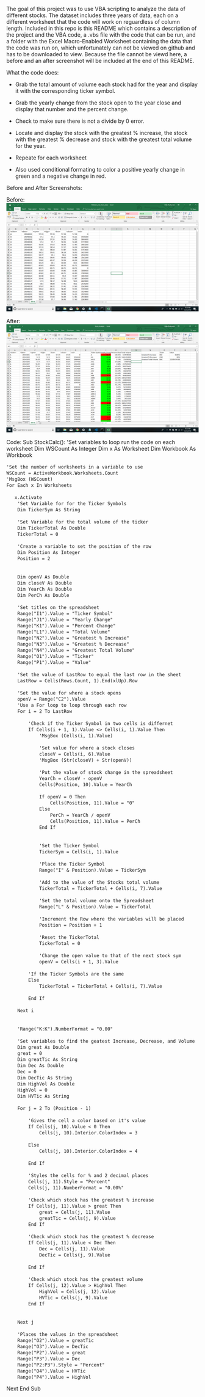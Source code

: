 The goal of this project was to use VBA scripting to analyze the data of different stocks.  The dataset includes three years of data, each on a different worksheet that the code will work on reguardless of column length.  Included in this repo is this README which contains a description of the project and the VBA code, a .vbs file with the code that can be run, and a folder with the Excel Macro-Enabled Worksheet containing the data that the code was run on, which unfortunately can not be viewed on github and has to be downloaded to view. Because the file cannot be viewd here, a before and an after screenshot will be included at the end of this README. 

What the code does:

- Grab the total amount of volume each stock had for the year and display it with the corresponding ticker symbol.

- Grab the yearly change from the stock open to the year close and display that number and the percent change.

- Check to make sure there is not a divide by 0 error.

- Locate and display the stock with the greatest % increase, the stock with the greatest % decrease and stock with the greatest total volume for the year.

- Repeate for each worksheet

- Also used conditional formating to color a positive yearly change in green and a negative change in red.

Before and After Screenshots:

Before:
![Alt text](Before_screen.png "After code has run")

After:
![Alt text](After_screen.png "After code has run")


Code:
Sub StockCalc():
    'Set variables to loop run the code on each worksheet
    Dim WSCount As Integer
    Dim x As Worksheet
    Dim Workbook As Workbook
        
    'Set the number of worksheets in a variable to use
    WSCount = ActiveWorkbook.Worksheets.Count
    'MsgBox (WSCount)
    For Each x In Worksheets
    
       x.Activate
        'Set Variable for for the Ticker Symbols
        Dim TickerSym As String
        
        'Set Variable for the total volume of the ticker
        Dim TickerTotal As Double
        TickerTotal = 0
        
        'Create a variable to set the position of the row
        Dim Position As Integer
        Position = 2
        
        
        Dim openV As Double
        Dim closeV As Double
        Dim YearCh As Double
        Dim PerCh As Double
        
        'Set titles on the spreadsheet
        Range("I1").Value = "Ticker Symbol"
        Range("J1").Value = "Yearly Change"
        Range("K1").Value = "Percent Change"
        Range("L1").Value = "Total Volume"
        Range("N2").Value = "Greatest % Increase"
        Range("N3").Value = "Greatest % Decrease"
        Range("N4").Value = "Greatest Total Volume"
        Range("O1").Value = "Ticker"
        Range("P1").Value = "Value"
        
        'Set the value of LastRow to equal the last row in the sheet
        LastRow = Cells(Rows.Count, 1).End(xlUp).Row
        
        'Set the value for where a stock opens
        openV = Range("C2").Value
        'Use a For loop to loop through each row
        For i = 2 To LastRow
            
            'Check if the Ticker Symbol in two cells is differnet
            If Cells(i + 1, 1).Value <> Cells(i, 1).Value Then
                'MsgBox (Cells(i, 1).Value)
                
                'Set value for where a stock closes
                closeV = Cells(i, 6).Value
                'MsgBox (Str(closeV) + Str(openV))
                
                'Put the value of stock change in the spreadsheet
                YearCh = closeV - openV
                Cells(Position, 10).Value = YearCh
                
                If openV = 0 Then
                    Cells(Position, 11).Value = "0"
                Else
                    PerCh = YearCh / openV
                    Cells(Position, 11).Value = PerCh
                End If
                
                
                'Set the Ticker Symbol
                TickerSym = Cells(i, 1).Value
                
                'Place the Ticker Symbol
                Range("I" & Position).Value = TickerSym
                
                'Add to the value of the Stocks total volume
                TickerTotal = TickerTotal + Cells(i, 7).Value
                
                'Set the total volume onto the Spreadsheet
                Range("L" & Position).Value = TickerTotal
                
                'Increment the Row where the variables will be placed
                Position = Position + 1
                
                'Reset the TickerTotal
                TickerTotal = 0
            
                'Change the open value to that of the next stock sym
                openV = Cells(i + 1, 3).Value
                
            'If the Ticker Symbols are the same
            Else
                TickerTotal = TickerTotal + Cells(i, 7).Value
                
            End If
                   
        Next i
        
        
        'Range("K:K").NumberFormat = "0.00"
        
        'Set variables to find the geatest Increase, Decrease, and Volume
        Dim great As Double
        great = 0
        Dim greatTic As String
        Dim Dec As Double
        Dec = 0
        Dim DecTic As String
        Dim HighVol As Double
        HighVol = 0
        Dim HVTic As String
        
        For j = 2 To (Position - 1)
        
            'Gives the cell a color based on it's value
            If Cells(j, 10).Value < 0 Then
                Cells(j, 10).Interior.ColorIndex = 3
                
            Else
                Cells(j, 10).Interior.ColorIndex = 4
                
            End If
            
            'Styles the cells for % and 2 decimal places
            Cells(j, 11).Style = "Percent"
            Cells(j, 11).NumberFormat = "0.00%"
        
            'Check which stock has the greatest % increase
            If Cells(j, 11).Value > great Then
                great = Cells(j, 11).Value
                greatTic = Cells(j, 9).Value
            End If
                
            'Check which stock has the greatest % decrease
            If Cells(j, 11).Value < Dec Then
                Dec = Cells(j, 11).Value
                DecTic = Cells(j, 9).Value
                
            End If
            
            'Check which stock has the greatest volume
            If Cells(j, 12).Value > HighVol Then
                HighVol = Cells(j, 12).Value
                HVTic = Cells(j, 9).Value
            End If
            
        
        Next j
        
        'Places the values in the spreadsheet
        Range("O2").Value = greatTic
        Range("O3").Value = DecTic
        Range("P2").Value = great
        Range("P3").Value = Dec
        Range("P2:P3").Style = "Percent"
        Range("O4").Value = HVTic
        Range("P4").Value = HighVol
   
   Next
End Sub

